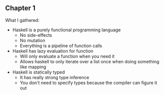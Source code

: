 ## Chapter 1

What I gathered:

- Haskell is a purely functional programming language
  - No side-effects
  - No mutation
  - Everything is a pipeline of function calls
- Haskell has lazy evaluation for function
  - Will only evaluate a function when you need it
  - Allows haskell to only iterate over a list once when doing something like mapping
- Haskell is statically typed
  - It has really strong type inference
  - You don't need to specify types because the compiler can figure it out
